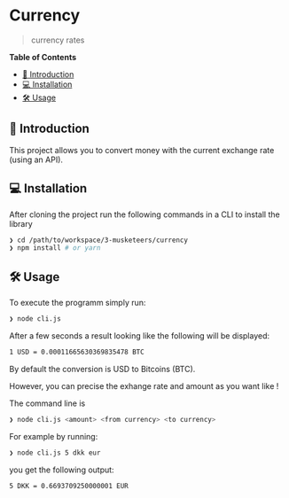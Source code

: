 # Currency 

> currency rates

**Table of Contents**

- [🐣 Introduction](#-introduction)
- [💻 Installation](#-installation)
- [🛠 Usage](#-usage)


## 🐣 Introduction

This project allows you to convert money with the current exchange rate (using an API).


## 💻 Installation

After cloning the project run the following commands in a CLI to install the library

```sh
❯ cd /path/to/workspace/3-musketeers/currency
❯ npm install # or yarn

```

## 🛠 Usage

To execute the programm simply run:

```sh
❯ node cli.js
```
After a few seconds a result looking like the following will be displayed:

```sh
1 USD = 0.00011665630369835478 BTC
```
By default the conversion is USD to Bitcoins (BTC).

However, you can precise the exhange rate and amount as you want like !

The command line is
```sh
❯ node cli.js <amount> <from currency> <to currency>
``` 

For example by running:

```sh
❯ node cli.js 5 dkk eur
```
you get the following output:
```sh
5 DKK = 0.6693709250000001 EUR
```



